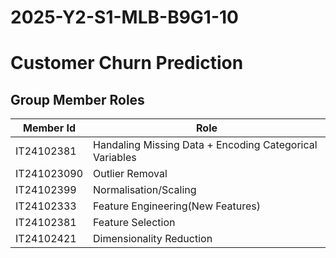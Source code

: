 # 2025-Y2-S1-MLB-B9G1-10


# Customer Churn Prediction






## Group Member Roles

|Member Id  | Role |
|----------|----------|
|IT24102381| Handaling Missing Data + Encoding Categorical Variables |
|IT241023090| Outlier Removal|
|IT24102399| Normalisation/Scaling|
|IT24102333| Feature Engineering(New Features)|
|IT24102381| Feature Selection|
|IT24102421|Dimensionality Reduction|




